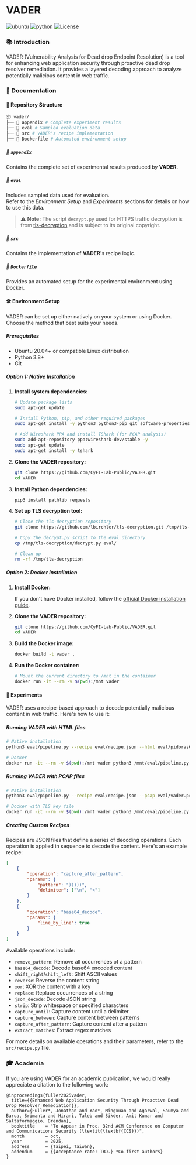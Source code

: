 # VADER
![ubuntu](https://img.shields.io/badge/Ubuntu-20.04+-yellow)
[![python](https://img.shields.io/badge/Python-3.8+-3776AB.svg?style=flat&logo=python&logoColor=white)](https://www.python.org)
[![License](https://img.shields.io/github/license/Ileriayo/markdown-badges?style=flat)](https://github.com/CyFI-Lab-Public/VADER/blob/main/LICENSE)

### 📚 Introduction

VADER (Vulnerability Analysis for Dead drop Endpoint Resolution) is a tool for enhancing web application security through proactive dead drop resolver remediation. It provides a layered decoding approach to analyze potentially malicious content in web traffic.

### 📘 Documentation

#### 📁 Repository Structure

```bash
📦 vader/
├── 📁 appendix # Complete experiment results
├── 📁 eval # Sampled evaluation data
├── 📁 src # VADER's recipe implementation
├── 🐳 Dockerfile # Automated environment setup
```

##### 📁 `appendix`  
Contains the complete set of experimental results produced by **VADER**.

##### 📁 `eval`  
Includes sampled data used for evaluation.  
Refer to the *Environment Setup* and *Experiments* sections for details on how to use this data.
> ⚠️ **Note:** The script `decrypt.py` used for HTTPS traffic decryption is from [tls-decryption](https://github.com/lbirchler/tls-decryption) and is subject to its original copyright.

##### 📁 `src`  
Contains the implementation of **VADER**'s recipe logic.

##### 🐳 `Dockerfile`  
  Provides an automated setup for the experimental environment using Docker.

#### 🛠️ Environment Setup

VADER can be set up either natively on your system or using Docker. Choose the method that best suits your needs.

##### Prerequisites

- Ubuntu 20.04+ or compatible Linux distribution
- Python 3.8+
- Git

##### Option 1: Native Installation

1. **Install system dependencies:**

   ```bash
   # Update package lists
   sudo apt-get update
   
   # Install Python, pip, and other required packages
   sudo apt-get install -y python3 python3-pip git software-properties-common gnupg2 curl
   
   # Add Wireshark PPA and install TShark (for PCAP analysis)
   sudo add-apt-repository ppa:wireshark-dev/stable -y
   sudo apt-get update
   sudo apt-get install -y tshark
   ```

2. **Clone the VADER repository:**

   ```bash
   git clone https://github.com/CyFI-Lab-Public/VADER.git
   cd VADER
   ```

3. **Install Python dependencies:**

   ```bash
   pip3 install pathlib requests
   ```

4. **Set up TLS decryption tool:**

   ```bash
   # Clone the tls-decryption repository
   git clone https://github.com/lbirchler/tls-decryption.git /tmp/tls-decryption
   
   # Copy the decrypt.py script to the eval directory
   cp /tmp/tls-decryption/decrypt.py eval/
   
   # Clean up
   rm -rf /tmp/tls-decryption
   ```

##### Option 2: Docker Installation

1. **Install Docker:**

   If you don't have Docker installed, follow the [official Docker installation guide](https://docs.docker.com/engine/install/).

2. **Clone the VADER repository:**

   ```bash
   git clone https://github.com/CyFI-Lab-Public/VADER.git
   cd VADER
   ```

3. **Build the Docker image:**

   ```bash
   docker build -t vader .
   ```

4. **Run the Docker container:**

   ```bash
   # Mount the current directory to /mnt in the container
   docker run -it --rm -v $(pwd):/mnt vader
   ```

#### 🧪 Experiments

VADER uses a recipe-based approach to decode potentially malicious content in web traffic. Here's how to use it:

##### Running VADER with HTML files

```bash
# Native installation
python3 eval/pipeline.py --recipe eval/recipe.json --html eval/pidoras6.html

# Docker
docker run -it --rm -v $(pwd):/mnt vader python3 /mnt/eval/pipeline.py --recipe /mnt/eval/recipe.json --html /mnt/path/to/html/file.html
```

##### Running VADER with PCAP files

```bash
# Native installation
python3 eval/pipeline.py --recipe eval/recipe.json --pcap eval/vader.pcap --tls-key eval/keys.log

# Docker with TLS key file
docker run -it --rm -v $(pwd):/mnt vader python3 /mnt/eval/pipeline.py --recipe /mnt/eval/recipe.json --pcap /mnt/eval/vader.pcap --tls-key /mnt/eval/keys.log
```

##### Creating Custom Recipes

Recipes are JSON files that define a series of decoding operations. Each operation is applied in sequence to decode the content. Here's an example recipe:

```json
[
    {
        "operation": "capture_after_pattern",
        "params": {
            "pattern": ")))))",
            "delimiter": ["\n", "<"]
        }
    },
    {
        "operation": "base64_decode",
        "params": {
            "line_by_line": true
        }
    }
]
```

Available operations include:
- `remove_pattern`: Remove all occurrences of a pattern
- `base64_decode`: Decode base64 encoded content
- `shift_right`/`shift_left`: Shift ASCII values
- `reverse`: Reverse the content string
- `xor`: XOR the content with a key
- `replace`: Replace occurrences of a string
- `json_decode`: Decode JSON string
- `strip`: Strip whitespace or specified characters
- `capture_until`: Capture content until a delimiter
- `capture_between`: Capture content between patterns
- `capture_after_pattern`: Capture content after a pattern
- `extract_matches`: Extract regex matches

For more details on available operations and their parameters, refer to the `src/recipe.py` file.

### 🎓 Academia 

If you are using VADER for an academic publication, we would really appreciate a citation to the following work:

```
@inproceedings{fuller2025vader,
  title={{Enhanced Web Application Security Through Proactive Dead Drop Resolver Remediation}},
  author={Fuller*, Jonathan and Yao*, Mingxuan and Agarwal, Saumya and Barua, Srimanta and Hirani, Taleb and Sikder, Amit Kumar and Saltaformaggio, Brendan},
  booktitle    = "To Appear in Proc. 32nd ACM Conference on Computer and Communications Security (\textit{\textbf{CCS}})",
  month        = oct,
  year         = 2025,
  address      = {Taipei, Taiwan},
  addendum     = {{Acceptance rate: TBD.} *Co-first authors}
}
